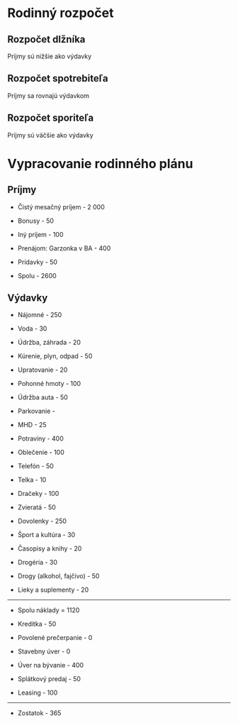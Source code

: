 # Rodinný rozpočet

## Rozpočet dlžníka

Príjmy sú nižšie ako výdavky

## Rozpočet spotrebiteľa

Príjmy sa rovnajú výdavkom

## Rozpočet sporiteľa

Príjmy sú väčšie ako výdavky

# Vypracovanie rodinného plánu

## Príjmy

- Čistý mesačný príjem - 2 000

- Bonusy - 50

- Iný príjem - 100

- Prenájom: Garzonka v BA - 400

- Prídavky - 50

- Spolu - 2600

## Výdavky

- Nájomné - 250

- Voda - 30

- Údržba, záhrada - 20

- Kúrenie, plyn, odpad - 50

- Upratovanie - 20

- Pohonné hmoty - 100

- Údržba auta - 50

- Parkovanie - 

- MHD - 25

- Potraviny - 400

- Oblečenie - 100

- Telefón - 50

- Telka - 10

- Dračeky - 100

- Zvieratá - 50

- Dovolenky - 250

- Šport a kultúra - 30

- Časopisy a knihy - 20

- Drogéria - 30

- Drogy (alkohol, fajčivo) - 50

- Lieky a suplementy - 20

---

- Spolu náklady = 1120

- Kreditka - 50

- Povolené prečerpanie - 0

- Stavebny úver - 0

- Úver na bývanie - 400

- Splátkový predaj - 50

- Leasing - 100

---

- Zostatok - 365
